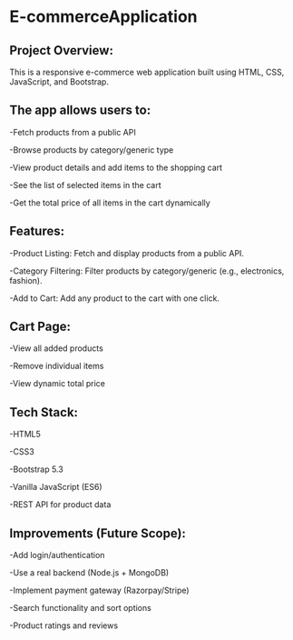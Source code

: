 # E-commerceApplication
Project Overview:
----

This is a responsive e-commerce web application built using HTML, CSS, JavaScript, and Bootstrap.
 
The app allows users to:
--

-Fetch products from a public API

-Browse products by category/generic type

-View product details and add items to the shopping cart

-See the list of selected items in the cart

-Get the total price of all items in the cart dynamically

Features:
---

-Product Listing: Fetch and display products from a public API.

-Category Filtering: Filter products by category/generic (e.g., electronics, fashion).

-Add to Cart: Add any product to the cart with one click.

Cart Page:
--

-View all added products

-Remove individual items

-View dynamic total price

Tech Stack:
--

-HTML5

-CSS3

-Bootstrap 5.3

-Vanilla JavaScript (ES6)

-REST API for product data

Improvements (Future Scope):
----

-Add login/authentication

-Use a real backend (Node.js + MongoDB)

-Implement payment gateway (Razorpay/Stripe)

-Search functionality and sort options

-Product ratings and reviews
